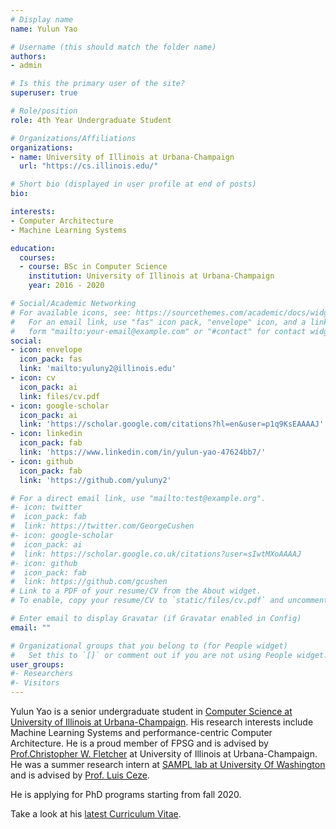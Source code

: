 ```yaml
---
# Display name
name: Yulun Yao

# Username (this should match the folder name)
authors:
- admin

# Is this the primary user of the site?
superuser: true

# Role/position
role: 4th Year Undergraduate Student

# Organizations/Affiliations
organizations:
- name: University of Illinois at Urbana-Champaign
  url: "https://cs.illinois.edu/"

# Short bio (displayed in user profile at end of posts)
bio:

interests:
- Computer Architecture
- Machine Learning Systems

education:
  courses:
  - course: BSc in Computer Science
    institution: University of Illinois at Urbana-Champaign
    year: 2016 - 2020

# Social/Academic Networking
# For available icons, see: https://sourcethemes.com/academic/docs/widgets/#icons
#   For an email link, use "fas" icon pack, "envelope" icon, and a link in the
#   form "mailto:your-email@example.com" or "#contact" for contact widget.
social:
- icon: envelope
  icon_pack: fas
  link: 'mailto:yuluny2@illinois.edu'
- icon: cv
  icon_pack: ai
  link: files/cv.pdf
- icon: google-scholar
  icon_pack: ai
  link: 'https://scholar.google.com/citations?hl=en&user=p1q9KsEAAAAJ'
- icon: linkedin
  icon_pack: fab
  link: 'https://www.linkedin.com/in/yulun-yao-47624bb7/'
- icon: github
  icon_pack: fab
  link: 'https://github.com/yuluny2'

# For a direct email link, use "mailto:test@example.org".
#- icon: twitter
#  icon_pack: fab
#  link: https://twitter.com/GeorgeCushen
#- icon: google-scholar
#  icon_pack: ai
#  link: https://scholar.google.co.uk/citations?user=sIwtMXoAAAAJ
#- icon: github
#  icon_pack: fab
#  link: https://github.com/gcushen
# Link to a PDF of your resume/CV from the About widget.
# To enable, copy your resume/CV to `static/files/cv.pdf` and uncomment the lines below.  

# Enter email to display Gravatar (if Gravatar enabled in Config)
email: ""

# Organizational groups that you belong to (for People widget)
#   Set this to `[]` or comment out if you are not using People widget.  
user_groups:
#- Researchers
#- Visitors
---
```


Yulun Yao is a senior undergraduate student in [Computer Science at University of Illinois at Urbana-Champaign](https://cs.illinois.edu/). His research interests include Machine Learning Systems and performance-centric Computer Architecture. He is a proud member of FPSG and is advised by [Prof.Christopher W. Fletcher](http://cwfletcher.net/) at University of Illinois at Urbana-Champaign. He was a summer research intern at [SAMPL lab at University Of Washington](https://sampl.cs.washington.edu/) and is advised by [Prof. Luis Ceze](https://www.cs.washington.edu/people/faculty/luisceze).

He is applying for PhD programs starting from fall 2020.

Take a look at his [latest Curriculum Vitae](https://yulunyao.io/files/cv.pdf).
